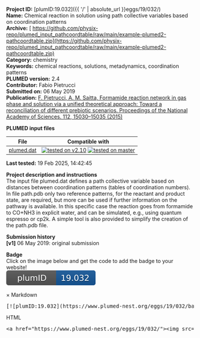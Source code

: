 **Project ID:** [plumID:19.032]({{ '/' | absolute_url }}eggs/19/032/)  
**Name:**  Chemical reaction in solution using path collective variables based on coordination patterns  
**Archive:** [ https://github.com/physix-repo/plumed_input_pathcoordtable/raw/main/example-plumed2-pathcoordtable.zip](https://github.com/physix-repo/plumed_input_pathcoordtable/raw/main/example-plumed2-pathcoordtable.zip)  
**Category:**  chemistry  
**Keywords:**  chemical reactions, solutions, metadynamics, coordination patterns  
**PLUMED version:**  2.4  
**Contributor:**  Fabio Pietrucci  
**Submitted on:** 06 May 2019  
**Publication:** [F. Pietrucci, A. M. Saitta, Formamide reaction network in gas phase and solution via a unified theoretical approach: Toward a reconciliation of different prebiotic scenarios. Proceedings of the National Academy of Sciences. 112, 15030–15035 (2015)](http://dx.doi.org/10.1073/pnas.1512486112)  
  
**PLUMED input files**  
  
| File     | Compatible with |  
|:--------:|:--------:|  
| [plumed.dat](./data/plumed.dat.md) |  [![tested on v2.10](https://img.shields.io/badge/v2.10-failed-red.svg)](data/plumed.dat.plumed.stderr) [![tested on master](https://img.shields.io/badge/master-failed-red.svg)](data/plumed.dat.plumed_master.stderr) |  
  
**Last tested:**  19 Feb 2025, 14:42:45
  
**Project description and instructions**  
The input file plumed.dat defines a path collective variable based on distances between coordination patterns (tables of coordination numbers). In file path.pdb only two reference patterns, for the reactant and product state, are required, but more can be used if further information on the pathway is available. In this specific case the reaction goes from formamide to CO+NH3 in explicit water, and can be simulated, e.g., using quantum espresso or cp2k. A simple tool is also provided to simplify the creation of the path.pdb file. 

  
**Submission history**  
**[v1]** 06 May 2019: original submission  
  
**Badge**  
Click on the image below and get the code to add the badge to your website!  
<img src="./badge.svg" alt="plumeDnest:19.032" id="myBtn" class="badge">
<div id="myModal" class="modal">
  <div class="modal-content">
    <span class="close">&times;</span>
    Markdown<pre>[![plumID:19.032](https://www.plumed-nest.org/eggs/19/032/badge.svg)](https://www.plumed-nest.org/eggs/19/032/)</pre>
    HTML<pre>&lt;a href="https://www.plumed-nest.org/eggs/19/032/"&gt;&lt;img src="https://www.plumed-nest.org/eggs/19/032/badge.svg" alt="plumID:19.032"&gt;&lt;/a&gt;</pre>
  </div>
</div>
